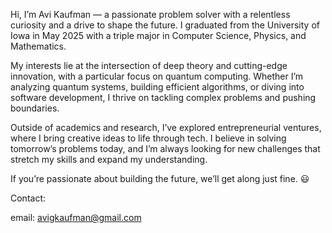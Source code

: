 Hi, I’m Avi Kaufman — a passionate problem solver with a relentless curiosity and a drive to shape the future. I graduated from the University of Iowa in May 2025 with a triple major in Computer Science, Physics, and Mathematics.

My interests lie at the intersection of deep theory and cutting-edge innovation, with a particular focus on quantum computing. Whether I’m analyzing quantum systems, building efficient algorithms, or diving into software development, I thrive on tackling complex problems and pushing boundaries.

Outside of academics and research, I’ve explored entrepreneurial ventures, where I bring creative ideas to life through tech. I believe in solving tomorrow’s problems today, and I’m always looking for new challenges that stretch my skills and expand my understanding.

If you’re passionate about building the future, we’ll get along just fine. 😃

Contact:

email: avigkaufman@gmail.com
